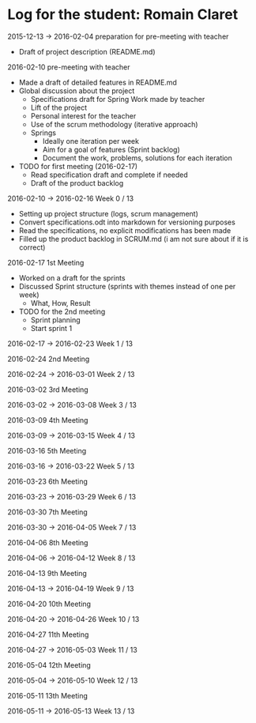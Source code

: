 # Log for the student: Romain Claret

2015-12-13 -> 2016-02-04 preparation for pre-meeting with teacher
  - Draft of project description (README.md)

2016-02-10 pre-meeting with teacher
  - Made a draft of detailed features in README.md
  - Global discussion about the project
    - Specifications draft for Spring Work made by teacher
    - Lift of the project
    - Personal interest for the teacher
    - Use of the scrum methodology (iterative approach)
    - Springs
      - Ideally one iteration per week
      - Aim for a goal of features (Sprint backlog)
      - Document the work, problems, solutions for each iteration
  - TODO for first meeting (2016-02-17)
    - Read specification draft and complete if needed
    - Draft of the product backlog

2016-02-10 -> 2016-02-16 Week 0 / 13
  - Setting up project structure (logs, scrum management)
  - Convert specifications.odt into markdown for versioning purposes
  - Read the specifications, no explicit modifications has been made
  - Filled up the product backlog in SCRUM.md (i am not sure about if it is correct)

2016-02-17 1st Meeting
  - Worked on a draft for the sprints
  - Discussed Sprint structure (sprints with themes instead of one per week)
    - What, How, Result
  - TODO for the 2nd meeting
    - Sprint planning
    - Start sprint 1

2016-02-17 -> 2016-02-23 Week 1 / 13

2016-02-24 2nd Meeting

2016-02-24 -> 2016-03-01 Week 2 / 13

2016-03-02 3rd Meeting

2016-03-02 -> 2016-03-08 Week 3 / 13

2016-03-09 4th Meeting

2016-03-09 -> 2016-03-15 Week 4 / 13

2016-03-16 5th Meeting

2016-03-16 -> 2016-03-22 Week 5 / 13

2016-03-23 6th Meeting

2016-03-23 -> 2016-03-29 Week 6 / 13

2016-03-30 7th Meeting

2016-03-30 -> 2016-04-05 Week 7 / 13

2016-04-06 8th Meeting

2016-04-06 -> 2016-04-12 Week 8 / 13

2016-04-13 9th Meeting

2016-04-13 -> 2016-04-19 Week 9 / 13

2016-04-20 10th Meeting

2016-04-20 -> 2016-04-26 Week 10 / 13

2016-04-27 11th Meeting

2016-04-27 -> 2016-05-03 Week 11 / 13

2016-05-04 12th Meeting

2016-05-04 -> 2016-05-10 Week 12 / 13

2016-05-11 13th Meeting

2016-05-11 -> 2016-05-13 Week 13 / 13
